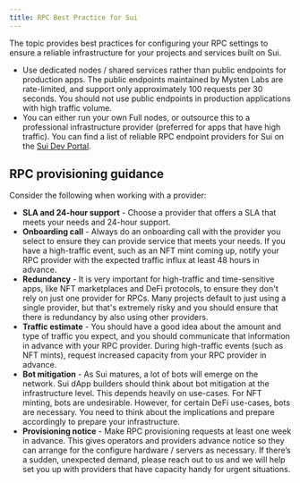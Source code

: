 ```yaml
---
title: RPC Best Practice for Sui
---
```


The topic provides best practices for configuring your RPC settings to ensure a reliable infrastructure for your projects and services built on Sui.

- Use dedicated nodes / shared services rather than public endpoints for production apps. The public endpoints maintained by Mysten Labs are rate-limited, and support only approximately 100 requests per 30 seconds. You should not use public endpoints in production applications with high traffic volume.
- You can either run your own Full nodes, or outsource this to a professional infrastructure provider (preferred for apps that have high traffic). You can find a list of reliable RPC endpoint providers for Sui on the [Sui Dev Portal](https://sui.io/developers?tools=RPC).

## RPC provisioning guidance

Consider the following when working with a provider:
- **SLA and 24-hour support** - Choose a provider that offers a SLA that meets your needs and 24-hour support.
- **Onboarding call** - Always do an onboarding call with the provider you select to ensure they can provide service that meets your needs. If you have a high-traffic event, such as an NFT mint coming up, notify your RPC provider with the expected traffic influx at least 48 hours in advance.
- **Redundancy** - It is very important for high-traffic and time-sensitive apps, like NFT marketplaces and DeFi protocols, to ensure they don't rely on just one provider for RPCs. Many projects default to just using a single provider, but that's extremely risky and you should ensure that there is redundancy by also using other providers.
- **Traffic estimate** - You should have a good idea about the amount and type of traffic you expect, and you should communicate that information in advance with your RPC provider. During high-traffic events (such as NFT mints), request increased capacity from your RPC provider in advance.
- **Bot mitigation** - As Sui matures, a lot of bots will emerge on the network. Sui dApp builders should think about bot mitigation at the infrastructure level. This depends heavily on use-cases. For NFT minting, bots are undesirable. However, for certain DeFi use-cases, bots are necessary. You need to think about the implications and prepare accordingly to prepare your infrastructure.
- **Provisioning notice** - Make RPC provisioning requests at least one week in advance. This gives operators and providers advance notice so they can arrange for the configure hardware / servers as necessary. If there’s a sudden, unexpected demand, please reach out to us and we will help set you up with providers that have capacity handy for urgent situations.
